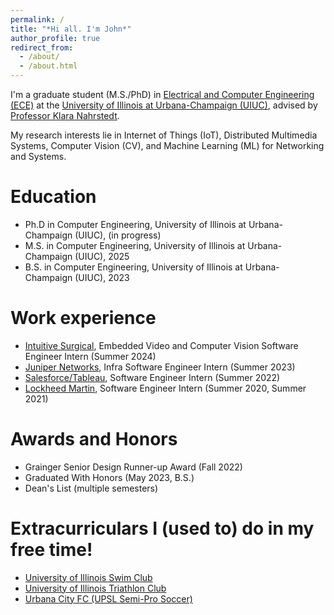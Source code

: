 ```yaml
---
permalink: /
title: "*Hi all. I'm John*"
author_profile: true
redirect_from: 
  - /about/
  - /about.html
---
```


I'm a graduate student (M.S./PhD) in [Electrical and Computer Engineering (ECE)](https://ece.illinois.edu/) at the [University of Illinois at Urbana-Champaign (UIUC)](https://illinois.edu/), advised by [Professor Klara Nahrstedt](https://monet.cs.illinois.edu/).

My research interests lie in Internet of Things (IoT), Distributed Multimedia Systems, Computer Vision (CV), and Machine Learning (ML) for Networking and Systems.

Education
======
* Ph.D in Computer Engineering, University of Illinois at Urbana-Champaign (UIUC), (in progress)
* M.S. in Computer Engineering, University of Illinois at Urbana-Champaign (UIUC), 2025
* B.S. in Computer Engineering, University of Illinois at Urbana-Champaign (UIUC), 2023

Work experience
======
* [Intuitive Surgical](https://www.intuitive.com/en-us), Embedded Video and Computer Vision Software Engineer Intern (Summer 2024)
* [Juniper Networks](https://www.juniper.net/us/en.html), Infra Software Engineer Intern (Summer 2023)
* [Salesforce/Tableau](https://www.tableau.com/), Software Engineer Intern (Summer 2022)
* [Lockheed Martin](https://www.lockheedmartin.com/en-us/index.html), Software Engineer Intern (Summer 2020, Summer 2021)

Awards and Honors
======
* Grainger Senior Design Runner-up Award (Fall 2022)
* Graduated With Honors (May 2023, B.S.)
* Dean's List (multiple semesters)

Extracurriculars I (used to) do in my free time!
======
* [University of Illinois Swim Club](https://illiniswimclub.com)
* [University of Illinois Triathlon Club](https://illinoistriclub.web.illinois.edu)
* [Urbana City FC (UPSL Semi-Pro Soccer)](https://www.urbanacityfc.com/schedule)
<!-- * ACM SIG-AIDA (Association for Computing Machinery Special Interest Group-Artificial Intelligence and Data Analytics) -->

